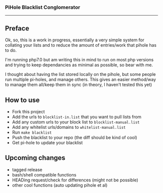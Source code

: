 ### PiHole Blacklist Conglomerator
-----------------------------------

## Preface
Ok, so, this is a work in progress, essentially a very simple system for collating your lists and to reduce the amount of entries/work that pihole has to do.

I'm running php7.0 but am writing this in mind to run on most php versions and trying to keep dependancies as minimal as possible, so bear with me.

I thought about having the list stored locally on the pihole, but some people run multiple pi-holes, and manage others. This gives an easier method/way to manage them all/keep them in sync (in theory, I haven't tested this yet)

## How to use
 - Fork this project
 - Add the urls to `blocklist-in.list` that you want to pull lists from
 - Add any custom urls to your block list to `blocklist-manual.list`
 - Add any whitelist urls/domains to `whitelist-manual.list`
 - Run `make blacklist`
 - Push the blacklist to your repo (the diff should be kind of cool)
 - Get pi-hole to update your blacklist

## Upcoming changes
 - tagged release
 - bash/shell compatible functions
 - HEADing request/check for differences (might not be possible)
 - other cool functions (auto updating pihole et al)

